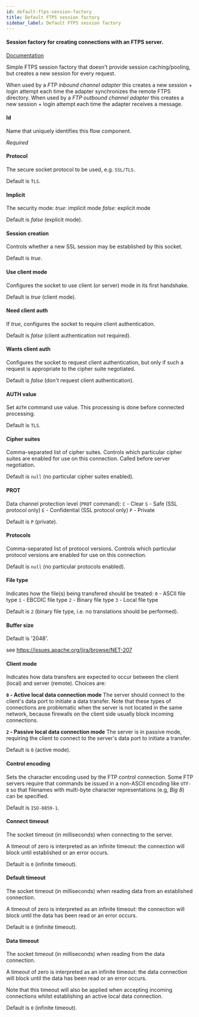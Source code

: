 ```yaml
---
id: default-ftps-session-factory
title: Default FTPS session factory
sidebar_label: Default FTPS session factory
---
```

#### Session factory for creating connections with an FTPS server.
<a href="http://docs.spring.io/spring-integration/docs/2.1.x/reference/html/ftp.html#ftp-session-factory" target="_blank">Documentation</a>

Simple FTPS session factory that doesn't provide session caching/pooling, but creates a new session for every request.

When used by a <i>FTP inbound channel adapter</i> this creates a new session + login attempt each time the adapter synchronizes the remote FTPS directory. When used by a <i>FTP outbound channel adapter</i> this creates a new session + login attempt each time the adapter receives a message.

#### Id
Name that uniquely identifies this flow component.

<i>Required</i>

#### Protocol
The secure socket protocol to be used, e.g. <code>SSL/TLS</code>.

Default is <code>TLS</code>.

#### Implicit
The security mode:
<i>true</i>: implicit mode
<i>false</i>: explicit mode

Default is <i>false</i> (explicit mode).

#### Session creation
Controls whether a new SSL session may be established by this socket.

Default is <i>true</i>.

#### Use client mode
Configures the socket to use client (or server) mode in its first handshake.

Default is <i>true</i> (client mode).

#### Need client auth
If <i>true</i>, configures the socket to require client authentication.

Default is <i>false</i> (client authentication not required).

#### Wants client auth
Configures the socket to request client authentication, but only if such a request is appropriate to the cipher suite negotiated.

Default is <i>false</i> (don't request client authentication).

#### AUTH value
Set <code>AUTH</code> command use value. This processing is done before connected processing.

Default is <code>TLS</code>.

#### Cipher suites
Comma-separated list of cipher suites. Controls which particular cipher suites are enabled for use on this connection. Called before server negotiation.

Default is <code>null</code> (no particular cipher suites enabled).

#### PROT
Data channel protection level (<code>PROT</code> command):
<code>C</code> - Clear
<code>S</code> - Safe (SSL protocol only)
<code>E</code> - Confidential (SSL protocol only)
<code>P</code> - Private

Default is <code>P</code> (private).

#### Protocols
Comma-separated list of protocol versions. Controls which particular protocol versions are enabled for use on this connection.

Default is <code>null</code> (no particular protocols enabled).

#### File type
Indicates how the file(s) being transfered should be treated:
<code>0</code> - ASCII file type
<code>1</code> - EBCDIC file type
<code>2</code> - Binary file type
<code>3</code> - Local file type

Default is <code>2</code> (binary file type, i.e. no translations should be performed).

#### Buffer size
Default is '2048'.

see https://issues.apache.org/jira/browse/NET-207

#### Client mode
Indicates how data transfers are expected to occur between the client (local) and server (remote). Choices are:

<b><code>0</code> - Active local data connection mode</b>
The server should connect to the client's data port to initiate a data transfer. Note that these types of connections are problematic when the server is not located in the same network, because firewalls on the client side usually block incoming connections.

<b><code>2</code> - Passive local data connection mode</b>
The server is in passive mode, requiring the client to connect to the server's data port to initiate a transfer.

Default is <code>0</code> (active mode).

#### Control encoding
Sets the character encoding used by the FTP control connection. Some FTP servers require that commands be issued in a non-ASCII encoding like <code>UTF-8</code> so that filenames with multi-byte character representations (e.g, <i>Big 8</i>) can be specified.

Default is <code>ISO-8859-1</code>.

#### Connect timeout
The socket timeout (in milliseconds) when connecting to the server.

A timeout of zero is interpreted as an infinite timeout: the connection will block until established or an error occurs.

Default is <code>0</code> (infinite timeout).

#### Default timeout
The socket timeout (in milliseconds) when reading data from an established connection.

A timeout of zero is interpreted as an infinite timeout: the connection will block until the data has been read or an error occurs.

Default is <code>0</code> (infinite timeout).

#### Data timeout
The socket timeout (in milliseconds) when reading from the data connection.

A timeout of zero is interpreted as an infinite timeout: the data connection will block until the data has been read or an error occurs.

Note that this timeout will also be applied when accepting incoming connections whilst establishing an active local data connection.

Default is <code>0</code> (infinite timeout).

